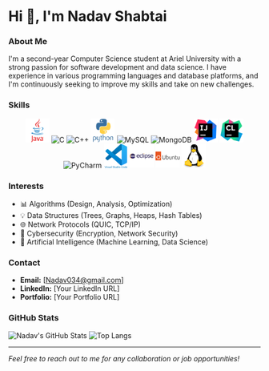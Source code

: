 #  Hi 👋, I'm Nadav Shabtai</b></h1>

### About Me
I'm a second-year Computer Science student at Ariel University with a strong passion for software development and data science. I have experience in various programming languages and database platforms, and I'm continuously seeking to improve my skills and take on new challenges.


### Skills
<div align="center">
  <img src="https://github.com/devicons/devicon/blob/master/icons/java/java-original-wordmark.svg" alt="Java" width="48" height="48"/>
  <img src="https://img.icons8.com/color/48/000000/c-programming.png" alt="C" />
  <img src="https://img.icons8.com/color/48/000000/c-plus-plus-logo.png" alt="C++" />
  <img src="https://github.com/devicons/devicon/blob/master/icons/python/python-original-wordmark.svg" alt="Python" width="48" height="48"/>
  <img src="https://img.icons8.com/color/48/000000/mysql-logo.png" alt="MySQL" />
  <img src="https://img.icons8.com/color/48/000000/mongodb.png" alt="MongoDB" />
  <img src="https://github.com/devicons/devicon/blob/master/icons/intellij/intellij-original.svg" alt="IntelliJ IDEA" width="48" height="48"/>
  <img src="https://github.com/devicons/devicon/blob/master/icons/clion/clion-original.svg" alt="CLion" width="48" height="48"/>
  <img src="https://img.icons8.com/color/48/000000/pycharm.png" alt="PyCharm" />
  <img src="https://github.com/devicons/devicon/blob/master/icons/vscode/vscode-original-wordmark.svg" alt="Visual Studio" width="48" height="48"/>
  <img src="https://github.com/devicons/devicon/blob/master/icons/eclipse/eclipse-original-wordmark.svg" alt="Eclipse" width="48" height="48"/>
  <img src="https://github.com/devicons/devicon/blob/master/icons/ubuntu/ubuntu-original-wordmark.svg" alt="Ubuntu" width="48" height="48"/>
  <img src="https://github.com/devicons/devicon/blob/master/icons/linux/linux-original.svg" alt="Linux" width="48" height="48"/>
</div>

### Interests
- 📊 Algorithms (Design, Analysis, Optimization)
- 💡 Data Structures (Trees, Graphs, Heaps, Hash Tables)
- 🌐 Network Protocols (QUIC, TCP/IP)
- 🔐 Cybersecurity (Encryption, Network Security)
- 🤖 Artificial Intelligence (Machine Learning, Data Science)

### Contact
- **Email:** [Nadav034@gmail.com]
- **LinkedIn:** [Your LinkedIn URL]
- **Portfolio:** [Your Portfolio URL]

### GitHub Stats
![Nadav's GitHub Stats](https://github-readme-stats.vercel.app/api?username=NadavShabta&show_icons=true&theme=radical)
![Top Langs](https://github-readme-stats.vercel.app/api/top-langs/?username=NadavShabta&layout=compact&theme=radical)

---

*Feel free to reach out to me for any collaboration or job opportunities!*
